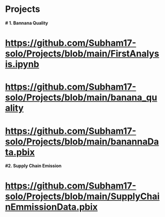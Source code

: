 # Projects
**# 1. Bannana Quality**
# https://github.com/Subham17-solo/Projects/blob/main/FirstAnalysis.ipynb
# https://github.com/Subham17-solo/Projects/blob/main/banana_quality
# https://github.com/Subham17-solo/Projects/blob/main/banannaData.pbix


**#2. Supply Chain Emission**
# https://github.com/Subham17-solo/Projects/blob/main/SupplyChainEmmissionData.pbix
